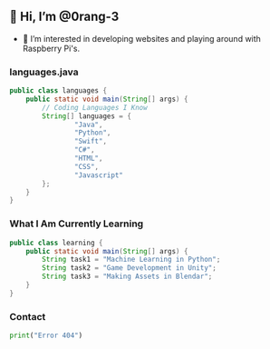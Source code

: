 ## 👋 Hi, I’m @0rang-3
- 👀 I’m interested in developing websites and playing around with Raspberry Pi's.

### languages.java
```java
public class languages {
    public static void main(String[] args) {
        // Coding Languages I Know
        String[] languages = {
                "Java",
                "Python",
                "Swift",
                "C#",
                "HTML",
                "CSS",
                "Javascript"
        };
    }
}
```
### What I Am Currently Learning
```java
public class learning {
    public static void main(String[] args) {
        String task1 = "Machine Learning in Python";
        String task2 = "Game Development in Unity";
        String task3 = "Making Assets in Blendar";
    }
}
```

### Contact
```py
print("Error 404")
```

<!---
0rang-3/0rang-3 is a ✨ special ✨ repository because its `README.md` (this file) appears on your GitHub profile.
You can click the Preview link to take a look at your changes.
--->
